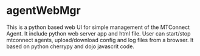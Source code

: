 # agentWebMgr
This is a python based web UI for simple management of the MTConnect Agent.
It include python web server app and html file. 
User can start/stop mtconnect agents, upload/download config and log files from a browser.
It based on python cherrypy and dojo javascrit code.

